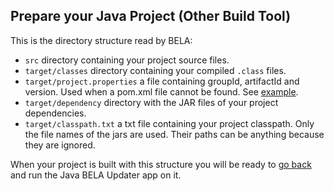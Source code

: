 ## Prepare your Java Project (Other Build Tool)

This is the directory structure read by BELA:

- `src` directory containing your project source files.
- `target/classes` directory containing your compiled `.class` files.
- `target/project.properties` a file containing groupId, artifactId and version. Used when a pom.xml file cannot be found. See [example](/updaters/reference/project.properties).
- `target/dependency` directory with the JAR files of your project dependencies.
- `target/classpath.txt` a txt file containing your project classpath. Only the file names of the jars are used. Their paths can be anything because they are ignored.

When your project is built with this structure you will be ready to [go back](/CodeSynchronization.md) and run the Java BELA Updater app on it.
